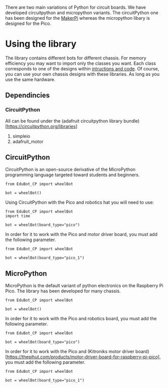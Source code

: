 There are two main variations of Python for circuit boards. We have developed circuitpython and micropython variants. The circuitPython one has been designed for the [MakerPi](https://thepihut.com/products/maker-pi-rp2040) whereas the micropython libary is designed for the Pico.

# Using the library
The library contains different bots for different chassis. For memory efficiency you may want to import only the classes you want. Each class corresponds to one of the designs within [intructions and code](https://github.com/shepai/OpenEduBot/tree/main/Instructions%20and%20code). Of course, you can use your own chassis designs with these libraries. As long as you use the same hardware.

## Dependincies

### CircuitPython
All can be found under the (adafruit circuitpython library bundle)[https://circuitpython.org/libraries]
1. simpleio
2. adafruit_motor


## CircuitPython
CircuitPython is an open-source derivative of the MicroPython programming language targeted toward students and beginners.

```
from EduBot_CP import wheelBot

bot = wheelBot()
```

Using CircuitPython with the Pico and robotics hat you will need to use:

```
from EduBot_CP import wheelBot
import time

bot = wheelBot(board_type="pico")
```

In order for it to work with the Pico and motor driver board, you must add the following parameter.
```
from EduBot_CP import wheelBot

bot = wheelBot(board_type="pico_1")
```

## MicroPython
MicroPython is the default variant of python electronics on the Raspberry Pi Pico. The library has been developed for many chassis.

```
from EduBot_CP import wheelBot

bot = wheelBot()
```
In order for it to work with the Pico and robotics board, you must add the following parameter.
```
from EduBot_CP import wheelBot

bot = wheelBot(board_type="pico")
```
In order for it to work with the Pico and (Kitroniks motor driver board)[https://thepihut.com/products/motor-driver-board-for-raspberry-pi-pico], you must add the following parameter.
```
from EduBot_CP import wheelBot

bot = wheelBot(board_type="pico_1")
```
